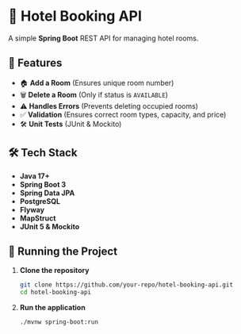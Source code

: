 # 🏨 Hotel Booking API

A simple **Spring Boot** REST API for managing hotel rooms.

## 📌 Features
- 🏠 **Add a Room** (Ensures unique room number)
- 🗑️ **Delete a Room** (Only if status is `AVAILABLE`)
- ⚠️ **Handles Errors** (Prevents deleting occupied rooms)
- ✅ **Validation** (Ensures correct room types, capacity, and price)
- 🛠️ **Unit Tests** (JUnit & Mockito)

## 🛠️ Tech Stack
- **Java 17+**
- **Spring Boot 3**
- **Spring Data JPA**
- **PostgreSQL**
- **Flyway**
- **MapStruct**
- **JUnit 5 & Mockito**

## 🚀 Running the Project
1. **Clone the repository**
   ```sh
   git clone https://github.com/your-repo/hotel-booking-api.git
   cd hotel-booking-api
    ```
2. **Run the application**
   ```sh
   ./mvnw spring-boot:run
   ```
